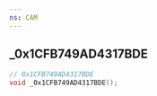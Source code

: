 ```yaml
---
ns: CAM
---
```

## _0x1CFB749AD4317BDE

```c
// 0x1CFB749AD4317BDE
void _0x1CFB749AD4317BDE();
```

